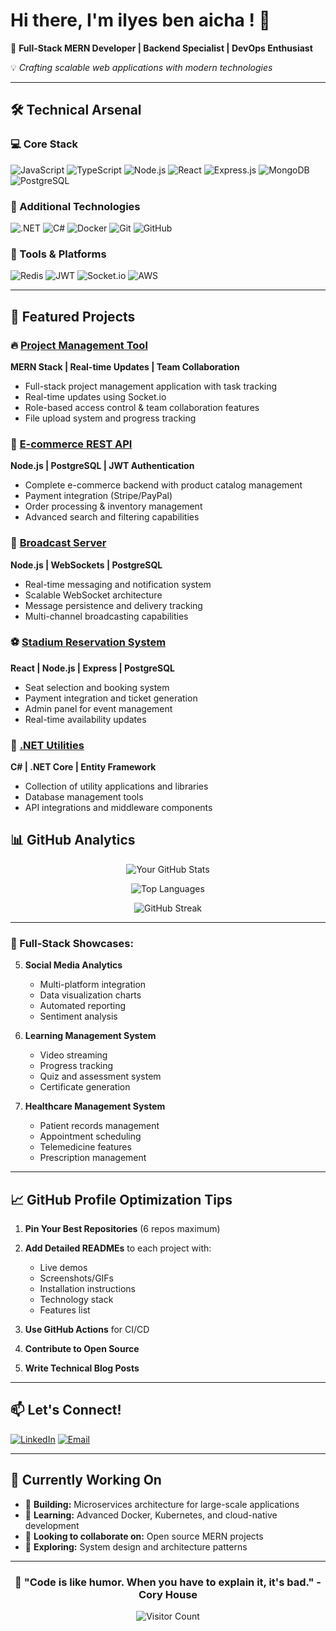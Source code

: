 # Hi there, I'm ilyes ben aicha ! 👋

🚀 **Full-Stack MERN Developer | Backend Specialist | DevOps Enthusiast**

💡 *Crafting scalable web applications with modern technologies*

---

## 🛠️ Technical Arsenal

### 💻 Core Stack
![JavaScript](https://img.shields.io/badge/-JavaScript-F7DF1E?style=for-the-badge&logo=javascript&logoColor=black)
![TypeScript](https://img.shields.io/badge/-TypeScript-3178C6?style=for-the-badge&logo=typescript&logoColor=white)
![Node.js](https://img.shields.io/badge/-Node.js-339933?style=for-the-badge&logo=node.js&logoColor=white)
![React](https://img.shields.io/badge/-React-61DAFB?style=for-the-badge&logo=react&logoColor=black)
![Express.js](https://img.shields.io/badge/-Express.js-000000?style=for-the-badge&logo=express&logoColor=white)
![MongoDB](https://img.shields.io/badge/-MongoDB-47A248?style=for-the-badge&logo=mongodb&logoColor=white)
![PostgreSQL](https://img.shields.io/badge/-PostgreSQL-336791?style=for-the-badge&logo=postgresql&logoColor=white)

### 🎯 Additional Technologies
![.NET](https://img.shields.io/badge/-.NET-512BD4?style=for-the-badge&logo=dotnet&logoColor=white)
![C#](https://img.shields.io/badge/-C%23-239120?style=for-the-badge&logo=c-sharp&logoColor=white)
![Docker](https://img.shields.io/badge/-Docker-2496ED?style=for-the-badge&logo=docker&logoColor=white)
![Git](https://img.shields.io/badge/-Git-F05032?style=for-the-badge&logo=git&logoColor=white)
![GitHub](https://img.shields.io/badge/-GitHub-181717?style=for-the-badge&logo=github&logoColor=white)

### 🔧 Tools & Platforms
![Redis](https://img.shields.io/badge/-Redis-DC382D?style=for-the-badge&logo=redis&logoColor=white)
![JWT](https://img.shields.io/badge/-JWT-000000?style=for-the-badge&logo=json-web-tokens&logoColor=white)
![Socket.io](https://img.shields.io/badge/-Socket.io-010101?style=for-the-badge&logo=socket.io&logoColor=white)
![AWS](https://img.shields.io/badge/-AWS-232F3E?style=for-the-badge&logo=amazon-aws&logoColor=white)

---

## 🚀 Featured Projects

### 🔥 [Project Management Tool](https://github.com/ilyesbenaicha/project-management-tool)
**MERN Stack | Real-time Updates | Team Collaboration**
- Full-stack project management application with task tracking
- Real-time updates using Socket.io
- Role-based access control & team collaboration features
- File upload system and progress tracking

### 🛒 [E-commerce REST API](https://github.com/ilyesbenaicha/ecommerce-api)
**Node.js | PostgreSQL | JWT Authentication**
- Complete e-commerce backend with product catalog management
- Payment integration (Stripe/PayPal)
- Order processing & inventory management
- Advanced search and filtering capabilities

### 📡 [Broadcast Server](https://github.com/ilyesbenaicha/broadcast-server)
**Node.js | WebSockets | PostgreSQL**
- Real-time messaging and notification system
- Scalable WebSocket architecture
- Message persistence and delivery tracking
- Multi-channel broadcasting capabilities

### ⚽ [Stadium Reservation System](https://github.com/ilyesbenaicha/stadium-booking)
**React | Node.js | Express | PostgreSQL**
- Seat selection and booking system
- Payment integration and ticket generation
- Admin panel for event management
- Real-time availability updates

### 🔧 [.NET Utilities](https://github.com/ilyesbenaicha/dotnet-utilities)
**C# | .NET Core | Entity Framework**
- Collection of utility applications and libraries
- Database management tools
- API integrations and middleware components




## 📊 GitHub Analytics

<div align="center">

![Your GitHub Stats](https://github-readme-stats.vercel.app/api?username=ilyesbenaicha&show_icons=true&hide_border=true&theme=radical&hide=prs&count_private=true)

![Top Languages](https://github-readme-stats.vercel.app/api/top-langs/?username=ilyesbenaicha&layout=compact&theme=radical&hide_border=true)

![GitHub Streak](https://github-readme-streak-stats.herokuapp.com/?user=ilyesbenaicha&theme=radical&hide_border=true)

</div>

---



### 🚀 Full-Stack Showcases:

5. **Social Media Analytics**
   - Multi-platform integration
   - Data visualization charts
   - Automated reporting
   - Sentiment analysis

6. **Learning Management System**
   - Video streaming
   - Progress tracking
   - Quiz and assessment system
   - Certificate generation

7. **Healthcare Management System**
   - Patient records management
   - Appointment scheduling
   - Telemedicine features
   - Prescription management

---

## 📈 GitHub Profile Optimization Tips

1. **Pin Your Best Repositories** (6 repos maximum)
2. **Add Detailed READMEs** to each project with:
   - Live demos
   - Screenshots/GIFs
   - Installation instructions
   - Technology stack
   - Features list

3. **Use GitHub Actions** for CI/CD
4. **Contribute to Open Source**
5. **Write Technical Blog Posts**

---

## 📫 Let's Connect!

[![LinkedIn](https://img.shields.io/badge/-LinkedIn-0077B5?style=for-the-badge&logo=linkedin&logoColor=white)](https://linkedin.com/in/ilyesbenaicha)
[![Email](https://img.shields.io/badge/-Email-D14836?style=for-the-badge&logo=gmail&logoColor=white)](mailto:ilyesbenaicha09@gmail.com)


---

## 💼 Currently Working On

- 🔭 **Building:** Microservices architecture for large-scale applications
- 🌱 **Learning:** Advanced Docker, Kubernetes, and cloud-native development
- 👯 **Looking to collaborate on:** Open source MERN projects
- 🤔 **Exploring:** System design and architecture patterns

---

<div align="center">

### 🎯 "Code is like humor. When you have to explain it, it's bad." - Cory House

![Visitor Count](https://komarev.com/ghpvc/?username=ilyesbenaicha&color=blueviolet&style=for-the-badge)

</div>
